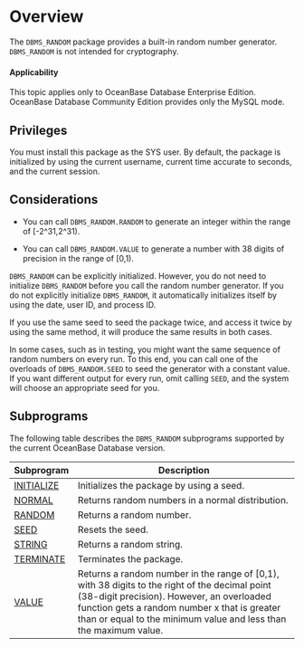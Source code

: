 Overview
===================================

The `DBMS_RANDOM` package provides a built-in random number generator. `DBMS_RANDOM` is not intended for cryptography.

  <main id="notice" >
    <h4>Applicability</h4>
    <p>This topic applies only to OceanBase Database Enterprise Edition. OceanBase Database Community Edition provides only the MySQL mode. </p>
  </main>

Privileges
-------------------------

You must install this package as the SYS user. By default, the package is initialized by using the current username, current time accurate to seconds, and the current session.

Considerations
-------------------------

* You can call `DBMS_RANDOM.RANDOM` to generate an integer within the range of [-2^31,2^31).

* You can call `DBMS_RANDOM.VALUE` to generate a number with 38 digits of precision in the range of [0,1).


`DBMS_RANDOM` can be explicitly initialized. However, you do not need to initialize `DBMS_RANDOM` before you call the random number generator. If you do not explicitly initialize `DBMS_RANDOM`, it automatically initializes itself by using the date, user ID, and process ID.

If you use the same seed to seed the package twice, and access it twice by using the same method, it will produce the same results in both cases.

In some cases, such as in testing, you might want the same sequence of random numbers on every run. To this end, you can call one of the overloads of `DBMS_RANDOM.SEED` to seed the generator with a constant value. If you want different output for every run, omit calling `SEED`, and the system will choose an appropriate seed for you.

Subprograms
--------------------------

The following table describes the `DBMS_RANDOM` subprograms supported by the current OceanBase Database version.


| **Subprogram** | **Description** |
|--------------------------------------|---------------------------------------------------|
| [INITIALIZE](../12700.dbms-random-oracle/200.initialize-random-oracle.md) | Initializes the package by using a seed.  |
| [NORMAL](../12700.dbms-random-oracle/300.normal-oracle.md) | Returns random numbers in a normal distribution.  |
| [RANDOM](../12700.dbms-random-oracle/400.random-oracle.md) | Returns a random number.  |
| [SEED](../12700.dbms-random-oracle/500.seed-oracle.md) | Resets the seed.  |
| [STRING](../12700.dbms-random-oracle/600.string-oracle.md) | Returns a random string.  |
| [TERMINATE](../12700.dbms-random-oracle/700.terminate-oracle.md) | Terminates the package.  |
| [VALUE](../12700.dbms-random-oracle/800.value-oracle.md) | Returns a random number in the range of [0,1), with 38 digits to the right of the decimal point (38-digit precision). However, an overloaded function gets a random number x that is greater than or equal to the minimum value and less than the maximum value.  |
